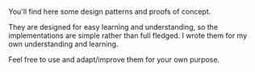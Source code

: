 <!---
NJdevPro/NJdevPro is a ✨ special ✨ repository because its `README.md` (this file) appears on your GitHub profile.
You can click the Preview link to take a look at your changes.
--->

You'll find here some design patterns and proofs of concept.

They are designed for easy learning and understanding, so the implementations are simple rather than full fledged.
I wrote them for my own understanding and learning.

Feel free to use and adapt/improve them for your own purpose.

